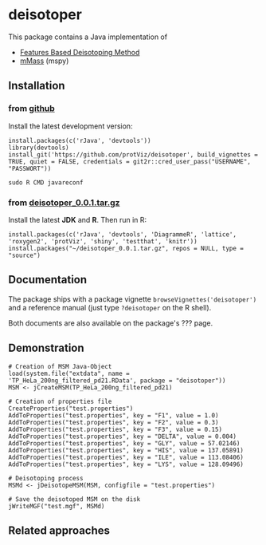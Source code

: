 # deisotoper

This package contains a Java implementation of 

* [Features Based Deisotoping Method](https://github.com/protViz/deisotoper/tree/master/java/deisotoper/src/main/java/ch/fgcz/proteomics/fbdm)
* [mMass](http://www.mmass.org/) (mspy)


## Installation



### from [github](https://github.com/protViz/deisotoper)

Install the latest development version:

```
install.packages(c('rJava', 'devtools'))
library(devtools)
install_git('https://github.com/protViz/deisotoper', build_vignettes = TRUE, quiet = FALSE, credentials = git2r::cred_user_pass("USERNAME", "PASSWORT"))
```

```
sudo R CMD javareconf
```

### from [deisotoper_0.0.1.tar.gz](http://fgcz-ms.uzh.ch/~lucas/deisotoper_0.0.1.tar.gz)

Install the latest **JDK** and **R**. Then run in R:

```
install.packages(c('rJava', 'devtools', 'DiagrammeR', 'lattice', 'roxygen2', 'protViz', 'shiny', 'testthat', 'knitr'))
install.packages("~/deisotoper_0.0.1.tar.gz", repos = NULL, type = "source")
```

## Documentation

The package ships with a package vignette `browseVignettes('deisotoper')` and a reference manual (just type `?deisotoper` on the R shell).

Both documents are also available on the package's ???  page.


## Demonstration

```{R}
# Creation of MSM Java-Object
load(system.file("extdata", name = 'TP_HeLa_200ng_filtered_pd21.RData', package = "deisotoper"))
MSM <- jCreateMSM(TP_HeLa_200ng_filtered_pd21)

# Creation of properties file
CreateProperties("test.properties")
AddToProperties("test.properties", key = "F1", value = 1.0)
AddToProperties("test.properties", key = "F2", value = 0.3)
AddToProperties("test.properties", key = "F3", value = 0.15)
AddToProperties("test.properties", key = "DELTA", value = 0.004)
AddToProperties("test.properties", key = "GLY", value = 57.02146)
AddToProperties("test.properties", key = "HIS", value = 137.05891)
AddToProperties("test.properties", key = "ILE", value = 113.08406)
AddToProperties("test.properties", key = "LYS", value = 128.09496)

# Deisotoping process
MSMd <- jDeisotopeMSM(MSM, configfile = "test.properties")

# Save the deisotoped MSM on the disk 
jWriteMGF("test.mgf", MSMd)
```


## Related approaches

